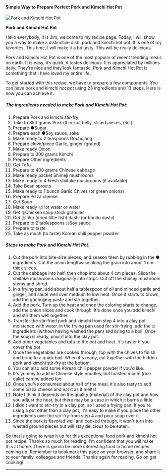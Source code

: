             

#### Simple Way to Prepare Perfect Pork and Kimchi Hot Pot

![Pork and Kimchi Hot Pot](https://img-global.cpcdn.com/recipes/4906061824786432/751x532cq70/pork-and-kimchi-hot-pot-recipe-main-photo.jpg)

**Pork and Kimchi Hot Pot**

Hello everybody, it is Jim, welcome to my recipe page. Today, I will show you a way to make a distinctive dish, pork and kimchi hot pot. It is one of my favorites. This time, I will make it a bit tasty. This will be really delicious.

Pork and Kimchi Hot Pot is one of the most popular of recent trending meals on earth. It is easy, it’s quick, it tastes delicious. It is appreciated by millions daily. They’re nice and they look fantastic. Pork and Kimchi Hot Pot is something that I have loved my entire life.

To get started with this recipe, we have to prepare a few components. You can have pork and kimchi hot pot using 23 ingredients and 13 steps. Here is how you can achieve it.

##### The ingredients needed to make Pork and Kimchi Hot Pot:

1.  Prepare Pork and kimchi stir-fry
2.  Take to 350 grams Pork (thin-cut belly, sliced pieces, etc.)
3.  Prepare ●Sugar
4.  Prepare each ●Soy sauce, sake
5.  Make ready to 2 teaspoons Gochujang
6.  Prepare clove/piece Garlic, ginger (grated)
7.  Make ready Onion
8.  Prepare to 300 grams Kimchi
9.  Prepare Other ingredients
10.  Get Tofu
11.  Prepare to 400 grams Chinese cabbage
12.  Make ready packet Shimeji mushrooms
13.  Make ready to 4 Fresh shiitake mushrooms (if available)
14.  Take Bean sprouts
15.  Make ready to 1 bunch Garlic Chives (or green onions)
16.  Prepare Pizza cheese
17.  Get Soup
18.  Make ready ◎Hot water or water
19.  Get ◎Chicken soup stock granules
20.  Get ◎Iriko (dried little fish) dashi (or bonito dashi)
21.  Prepare to 2 tablespoons ◎Soy sauce
22.  Prepare to taste
23.  Take as much (to taste) Korean chili pepper powder

##### Steps to make Pork and Kimchi Hot Pot:

1.  Cut the pork into bite-size pieces, and season them by rubbing in the ● ingredients. Cut the onion lengthwise along the grain into about 1 cm thick slices.
2.  Cut the cabbage into half, then chop into about 4 cm pieces. Slice the shiitake mushrooms diagonally into strips. Cut off the shimeji mushroom stems and shred.
3.  In a frying pan, add about half a tablespoon of oil and minced garlic and ginger, and sauté well over medium to low heat. Once it starts to brown, add the gochujang paste and stir together.
4.  Add the pork. Turn up the heat and once the coloring starts to change, add the onion slices and cook through. It's done once you add kimchi and stir them well together.
5.  Transfer the stir-fried pork and kimchi from step 4 into a clay pot moistened with water. In the frying pan used for stir-frying, add the ◎ ingredients (without having washed the pan) and bring to a boil. Once the soup is ready, pour it into the clay pot.
6.  Add other vegetables and tofu to the pot and heat. It's faster if you cover the pot.
7.  Once the vegetables are cooked through, top with the chives to finish and bring to a quick boil. When it's ready, eat together with the hidden pork and kimchi stir-fry at the bottom.
8.  You can also add some Korean chili pepper powder if you'd like.
9.  It's yummy to add in Chinese style noodles, but toasted mochi (rice cake) can be added too.
10.  Once you've consumed about half of the meal, it's also tasty to add some pizza cheese and eat it as it melts!
11.  Note I think it depends on the quality (material) of the clay pot and how you adjust the heat, but there may be a case in which it burns a little.
12.  I didn't want to stir-fry in a clay pot, so I used a frying pan. If you're using a pot other than a clay pot, it's easy to make if you place the other ingredients over the stir-fry from step 4 and pour soup over it.
13.  Since the pork is flavored well and cooked through, it won't turn into wasted ground pieces but will stay delicious to be eaten.

So that is going to wrap it up for this exceptional food pork and kimchi hot pot recipe. Thanks so much for reading. I’m confident that you will make this at home. There is gonna be more interesting food in home recipes coming up. Remember to bookmark this page on your browser, and share it to your family, colleague and friends. Thanks again for reading. Go on get cooking!

* * *
